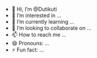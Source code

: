 - 👋 Hi, I’m @Dutikuti
- 👀 I’m interested in ...
- 🌱 I’m currently learning ...
- 💞️ I’m looking to collaborate on ...
- 📫 How to reach me ...
- 😄 Pronouns: ...
- ⚡ Fun fact: ...

<!---
Dutikuti/Dutikuti is a ✨ special ✨ repository because its `README.md` (this file) appears on your GitHub profile.
You can click the Preview link to take a look at your changes.
--->
